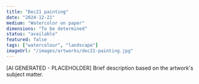 ```yaml
---
title: "Dec21 painting"
date: "2024-12-21"
medium: "Watercolor on paper"
dimensions: "To be determined"
status: "available"
featured: false
tags: ["watercolour", "landscape"]
imageUrl: "/images/artworks/dec21-painting.jpg"
---
```


[AI GENERATED - PLACEHOLDER]
Brief description based on the artwork's subject matter.
